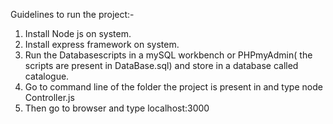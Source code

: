 Guidelines to run the project:-
1. Install Node js on system.
2. Install express framework on system.
3. Run the Databasescripts in a mySQL workbench or PHPmyAdmin( the scripts are present in DataBase.sql) 
and store in a database called catalogue.
4. Go to command line of the folder the project is present in and type node Controller.js
5. Then go to browser and type localhost:3000

